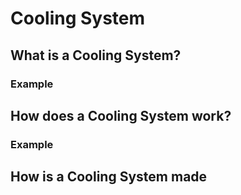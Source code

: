 # Cooling System

## What is a Cooling System?

### Example

## How does a Cooling System work?

### Example

## How is a Cooling System made
